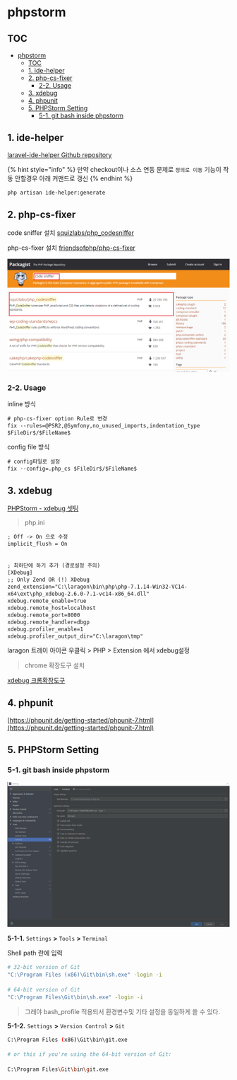 # phpstorm

## TOC

- [phpstorm](#phpstorm)
    - [TOC](#toc)
    - [1. ide-helper](#1-ide-helper)
    - [2. php-cs-fixer](#2-php-cs-fixer)
        - [2-2. Usage](#2-2-usage)
    - [3. xdebug](#3-xdebug)
    - [4. phpunit](#4-phpunit)
    - [5. PHPStorm Setting](#5-phpstorm-setting)
        - [5-1. git bash inside phpstorm](#5-1-git-bash-inside-phpstorm)

## 1. ide-helper

[laravel-ide-helper Github repository](https://github.com/barryvdh/laravel-ide-helper)


{% hint style="info" %}
 만약 checkout이나 소스 연동 문제로 `정의로 이동` 기능이 작동 안할경우 아래 커맨드로 갱신
{% endhint %}

```bash
php artisan ide-helper:generate
```

## 2. php-cs-fixer

code sniffer 설치 [squizlabs/php\_codesniffer](https://packagist.org/packages/squizlabs/php_codesniffer)

php-cs-fixer 설치 [friendsofphp/php-cs-fixer](https://packagist.org/packages/friendsofphp/php-cs-fixer)

![code sniffer pc](../.gitbook/assets/phpstorm_1.png)

### 2-2. Usage

inline 방식

```text
# php-cs-fixer option Rule로 변경
fix --rules=@PSR2,@Symfony,no_unused_imports,indentation_type $FileDir$/$FileName$
```
config file 방식

```text
# config파일로 설정
fix --config=.php_cs $FileDir$/$FileName$
```

## 3. xdebug

[PHPStorm - xdebug 셋팅](https://www.jetbrains.com/help/phpstorm/configuring-xdebug.html)

> php.ini


```markup
; Off -> On 으로 수정
implicit_flush = On


; 최하단에 하기 추가 (경로설정 주의)
[XDebug] 
;; Only Zend OR (!) XDebug
zend_extension="C:\laragon\bin\php\php-7.1.14-Win32-VC14-x64\ext\php_xdebug-2.6.0-7.1-vc14-x86_64.dll" xdebug.remote_enable=true
xdebug.remote_host=localhost 
xdebug.remote_port=8000
xdebug.remote_handler=dbgp 
xdebug.profiler_enable=1 
xdebug.profiler_output_dir="C:\laragon\tmp"
```

laragon 트레이 아이콘 우클릭 &gt; PHP &gt; Extension 에서 xdebug설정

> chrome 확장도구 설치

[xdebug 크롬확장도구](https://chrome.google.com/webstore/detail/xdebug-helper/eadndfjplgieldjbigjakmdgkmoaaaoc/related)

## 4. phpunit

[https://phpunit.de/getting-started/phpunit-7.html](https://phpunit.de/getting-started/phpunit-7.html)

## 5. PHPStorm Setting

### 5-1. git bash inside phpstorm

![](../.gitbook/assets/22222.png)

**5-1-1.** `Settings` **&gt;** `Tools` **&gt;** `Terminal`

Shell path 란에 입력

```bash
# 32-bit version of Git
"C:\Program Files (x86)\Git\bin\sh.exe" -login -i

# 64-bit version of Git
"C:\Program Files\Git\bin\sh.exe" -login -i
```

> 그래야 bash\_profile 적용되서 환경변수및 기타 설정을 동일하게 쓸 수 있다.

**5-1-2.** `Settings` **&gt;** `Version Control` **&gt;** `Git`

```bash
C:\Program Files (x86)\Git\bin\git.exe

# or this if you're using the 64-bit version of Git:

C:\Program Files\Git\bin\git.exe
```

